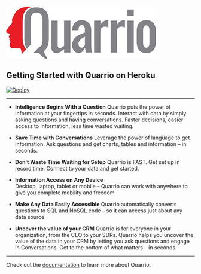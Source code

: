 [![Deploy](quarrio.png "Intelligence Begins With a Question")](https://heroku.com/deploy?template=https://github.com/QUARRIO/heroku-button.git)


## Getting Started with Quarrio on Heroku

[![Deploy](https://www.herokucdn.com/deploy/button.png "Easily deploy Quarrio on Heroku, click here!")](https://heroku.com/deploy?template=https://github.com/QUARRIO/heroku-button.git)

---

- <b>Intelligence Begins With a Question</b>
Quarrio puts the power of information at your fingertips in seconds. Interact with data by simply asking questions and having conversations. Faster decisions, easier access to information, less time wasted waiting.



- <b>Save Time with Conversations</b>
Leverage the power of language to get information. Ask questions and get charts, tables and information – in seconds.


- <b>Don’t Waste Time Waiting for Setup</b>
Quarrio is FAST. Get set up in record time. Connect to your data and get started.


- <b>Information Access on Any Device</b><br>
Desktop, laptop, tablet or mobile – Quarrio can work with anywhere to give you complete mobility and freedom


- <b>Make Any Data Easily Accessible</b>
Quarrio automatically converts questions to SQL and NoSQL code – so it can access just about any data source


- <b>Uncover the value of your CRM</b>
Quarrio is for everyone in your organization, from the CEO to your SDRs. Quarrio helps you uncover the value of the data in your CRM by letting you ask questions and engage in Conversations. Get to the bottom of what matters – in seconds.

---

Check out the [documentation](https://quarrio.com) to learn more about Quarrio.
